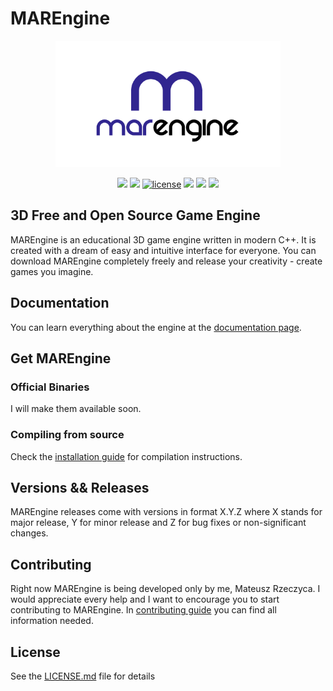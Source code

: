 # MAREngine

<p align="center">
  <img width="360" height="202" src="img/marengine.png">
</p>

<p align="center">
<a href="https://github.com/mregussek/MAREngine"><img src="https://img.shields.io/badge/version-0.0.1-red"/></a>
<a href="https://github.com/mregussek/MAREngine"><img src="https://img.shields.io/badge/Platforms-Windows-blue?style=flat-square"/></a>
<a href="https://github.com/mregussek/MAREngine/blob/master/LICENSE.md"><img alt="license" src="https://img.shields.io/github/license/mregussek/MAREngine?style=flat-square"/></a>
<a href="https://github.com/mregussek/MAREngine"><img src="https://img.shields.io/badge/build-cmake-green?style=flat-square"/></a>
<a href="https://trello.com/b/fdw2MeFf"><img src="https://img.shields.io/badge/board-trello-blue.svg?style=flat-square"/></a>
<a href="https://marengine-docs.readthedocs.io/"><img src="https://readthedocs.org/projects/pip/badge/?version=latest&style=flat-square"/></a>
</p>

## 3D Free and Open Source Game Engine

MAREngine is an educational 3D game engine written in modern C++. It is created with a dream of easy and intuitive interface for everyone. You can download MAREngine completely freely and release your creativity - create games you imagine.

## Documentation

You can learn everything about the engine at the [documentation page](https://marengine-docs.readthedocs.io/).

## Get MAREngine

### Official Binaries

I will make them available soon.

### Compiling from source

Check the [installation guide](https://github.com/Mregussek/MAREngine/blob/master/INSTALL.md) for compilation instructions.

## Versions && Releases

MAREngine releases come with versions in format X.Y.Z where X stands for major release, Y for minor release and Z for bug fixes or non-significant changes.

## Contributing

Right now MAREngine is being developed only by me, Mateusz Rzeczyca. I would appreciate every help and I want to encourage you to start contributing to MAREngine. In [contributing guide](https://github.com/Mregussek/MAREngine/blob/master/CONTRIBUTING.md) you can find all information needed.

## License

See the [LICENSE.md](https://github.com/Mregussek/MAREngine/blob/master/LICENSE.md) file for details

